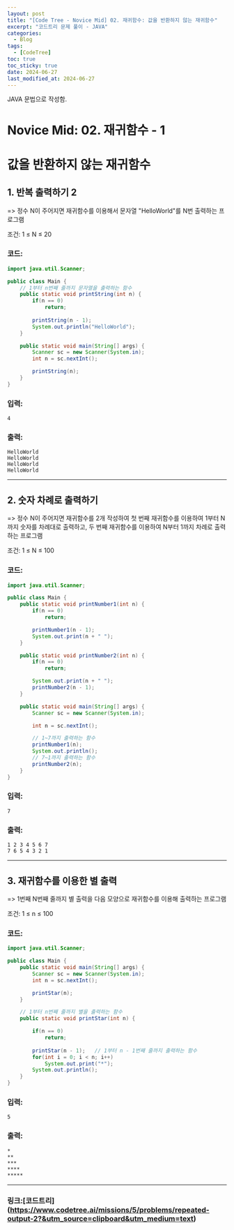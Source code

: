 ```yaml
---
layout: post
title: "[Code Tree - Novice Mid] 02. 재귀함수: 값을 반환하지 않는 재귀함수"
excerpt: "코드트리 문제 풀이 - JAVA"
categories:
  - Blog
tags:
  - [CodeTree]
toc: true
toc_sticky: true
date: 2024-06-27
last_modified_at: 2024-06-27
---
```


JAVA 문법으로 작성함.

# Novice Mid: 02. 재귀함수 - 1

# 값을 반환하지 않는 재귀함수

## 1. 반복 출력하기 2

=> 정수 N이 주어지면 재귀함수를 이용해서 문자열 "HelloWorld"를 N번 출력하는 프로그램

조건: 1 ≤ N ≤ 20

### 코드:

```java
import java.util.Scanner;

public class Main {
    // 1부터 n번째 줄까지 문자열을 출력하는 함수
    public static void printString(int n) { 
        if(n == 0)          
            return;                       
        
        printString(n - 1);                
        System.out.println("HelloWorld");      
    }

    public static void main(String[] args) {
        Scanner sc = new Scanner(System.in);
        int n = sc.nextInt();

        printString(n);
    }
}

```

### 입력:

```
4
```

### 출력:

```
HelloWorld
HelloWorld
HelloWorld
HelloWorld

```
---


## 2. 숫자 차례로 출력하기

=> 정수 N이 주어지면 재귀함수를 2개 작성하여 첫 번째 재귀함수를 이용하여 1부터 N까지 숫자를 차례대로 출력하고, 두 번째 재귀함수를 이용하여 N부터 1까지 차례로 출력하는 프로그램

조건: 1 ≤ N ≤ 100


### 코드:

```java
import java.util.Scanner;

public class Main {
    public static void printNumber1(int n) { 
        if(n == 0)                          
            return;                         

        printNumber1(n - 1);  
        System.out.print(n + " ");
    }

    public static void printNumber2(int n) { 
        if(n == 0)                          
            return;                         

        System.out.print(n + " ");
        printNumber2(n - 1);  
    }

	public static void main(String[] args) {
		Scanner sc = new Scanner(System.in);

        int n = sc.nextInt();

        // 1~7까지 출력하는 함수
        printNumber1(n);
        System.out.println();
        // 7~1까지 출력하는 함수
        printNumber2(n);
	}
}
```

### 입력:

```
7
```

### 출력:

```
1 2 3 4 5 6 7
7 6 5 4 3 2 1
```
---

## 3. 재귀함수를 이용한 별 출력

=> 1번째 N번째 줄까지 별 출력을 다음 모양으로 재귀함수를 이용해 출력하는 프로그램

조건: 1 ≤ n ≤ 100


### 코드:

```java
import java.util.Scanner;

public class Main {
    public static void main(String[] args) {
        Scanner sc = new Scanner(System.in);
        int n = sc.nextInt();

        printStar(n);
    }

    // 1부터 n번째 줄까지 별을 출력하는 함수
    public static void printStar(int n) { 

        if(n == 0)                 
            return;
        
        printStar(n - 1);   // 1부터 n - 1번째 줄까지 출력하는 함수
        for(int i = 0; i < n; i++)    
            System.out.print("*");
        System.out.println();
    }
}
```

### 입력:

```
5
```

### 출력:

```
*
**
***
****
*****

```
---


### 링크:[코드트리] (https://www.codetree.ai/missions/5/problems/repeated-output-2?&utm_source=clipboard&utm_medium=text)